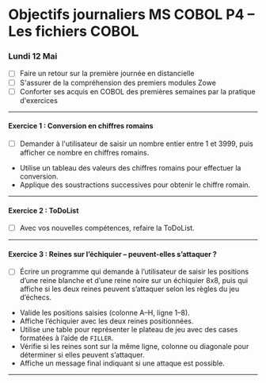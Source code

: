 
# Objectifs journaliers MS COBOL P4 – **Les fichiers COBOL**


### Lundi 12 Mai

* [ ] Faire un retour sur la première journée en distancielle
* [ ] S'assurer de la compréhension des premiers modules Zowe
* [ ] Conforter ses acquis en COBOL des premières semaines par la pratique d'exercices

---

#### **Exercice 1 : Conversion en chiffres romains**


- [ ] Demander à l'utilisateur de saisir un nombre entier entre 1 et 3999, puis afficher ce nombre en chiffres romains.

* Utilise un tableau des valeurs des chiffres romains pour effectuer la conversion.
* Applique des soustractions successives pour obtenir le chiffre romain.

---


#### **Exercice 2 : ToDoList**


- [ ] Avec vos nouvelles compétences, refaire la ToDoList.

---

#### **Exercice 3 : Reines sur l’échiquier – peuvent-elles s’attaquer ?**


* [ ] Écrire un programme qui demande à l’utilisateur de saisir les positions d’une reine blanche et d’une reine noire sur un échiquier 8x8, puis qui affiche si les deux reines peuvent s’attaquer selon les règles du jeu d’échecs.

- Valide les positions saisies (colonne A–H, ligne 1–8).
- Affiche l’échiquier avec les deux reines positionnées.
- Utilise une table pour représenter le plateau de jeu avec des cases formatées à l’aide de `FILLER`.
- Vérifie si les reines sont sur la même ligne, colonne ou diagonale pour déterminer si elles peuvent s’attaquer.
- Affiche un message final indiquant si une attaque est possible.

---

